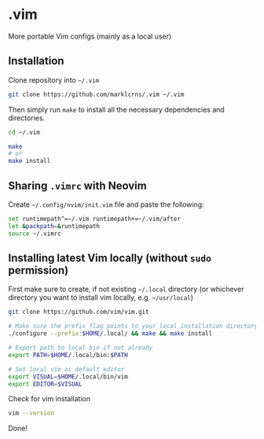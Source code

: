 # .vim

More portable Vim configs (mainly as a local user)

## Installation

Clone repository into `~/.vim`

```sh
git clone https://github.com/marklcrns/.vim ~/.vim
```

Then simply run `make` to install all the necessary dependencies and
directories.

```sh
cd ~/.vim

make
# or
make install
```


## Sharing `.vimrc` with Neovim

Create `~/.config/nvim/init.vim` file and paste the following:

```sh
set runtimepath^=~/.vim runtimepath+=~/.vim/after
let &packpath=&runtimepath
source ~/.vimrc
```


## Installing latest Vim locally (without `sudo` permission)

First make sure to create, if not existing `~/.local` directory (or whichever
directory you want to install vim locally, e.g. `~/usr/local`)

```sh
git clone https://github.com/vim/vim.git

# Make sure the prefix flag points to your local installation directory of choice
./configure --prefix:$HOME/.local/ && make && make install

# Export path to local bin if not already
export PATH=$HOME/.local/bin:$PATH

# Set local vim as default editor
export VISUAL=$HOME/.local/bin/vim
export EDITOR=$VISUAL
```

Check for vim installation

```sh
vim --version
```

Done!

